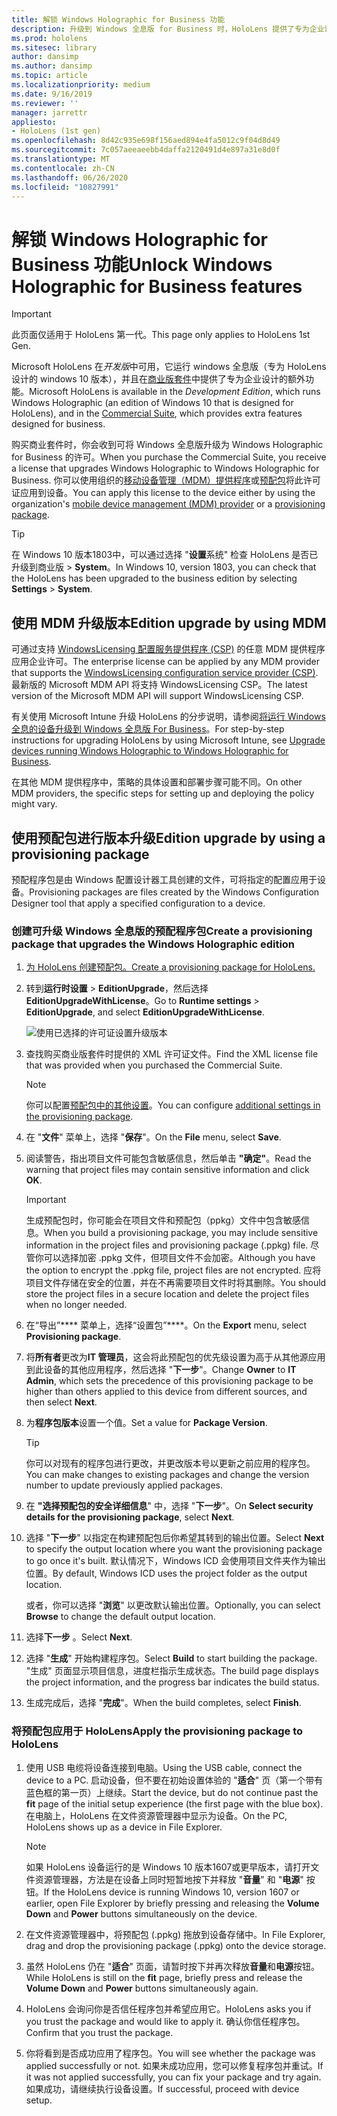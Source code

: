 ```yaml
---
title: 解锁 Windows Holographic for Business 功能
description: 升级到 Windows 全息版 for Business 时，HoloLens 提供了专为企业设计的额外功能。
ms.prod: hololens
ms.sitesec: library
author: dansimp
ms.author: dansimp
ms.topic: article
ms.localizationpriority: medium
ms.date: 9/16/2019
ms.reviewer: ''
manager: jarrettr
appliesto:
- HoloLens (1st gen)
ms.openlocfilehash: 8d42c935e698f156aed894e4fa5012c9f04d8d49
ms.sourcegitcommit: 7c057aeeaeebb4daffa2120491d4e897a31e8d0f
ms.translationtype: MT
ms.contentlocale: zh-CN
ms.lasthandoff: 06/26/2020
ms.locfileid: "10827991"
---
```

# <span data-ttu-id="73d64-103">解锁 Windows Holographic for Business 功能</span><span class="sxs-lookup"><span data-stu-id="73d64-103">Unlock Windows Holographic for Business features</span></span>

> [!IMPORTANT]
> <span data-ttu-id="73d64-104">此页面仅适用于 HoloLens 第一代。</span><span class="sxs-lookup"><span data-stu-id="73d64-104">This page only applies to HoloLens 1st Gen.</span></span>

<span data-ttu-id="73d64-105">Microsoft HoloLens 在*开发版*中可用，它运行 windows 全息版（专为 HoloLens 设计的 windows 10 版本），并且在[商业版套件](hololens-commercial-features.md)中提供了专为企业设计的额外功能。</span><span class="sxs-lookup"><span data-stu-id="73d64-105">Microsoft HoloLens is available in the *Development Edition*, which runs Windows Holographic (an edition of Windows 10 that is designed for HoloLens), and in the [Commercial Suite](hololens-commercial-features.md), which provides extra features designed for business.</span></span>

<span data-ttu-id="73d64-106">购买商业套件时，你会收到可将 Windows 全息版升级为 Windows Holographic for Business 的许可。</span><span class="sxs-lookup"><span data-stu-id="73d64-106">When you purchase the Commercial Suite, you receive a license that upgrades Windows Holographic to Windows Holographic for Business.</span></span> <span data-ttu-id="73d64-107">你可以使用组织的[移动设备管理（MDM）提供程序](#edition-upgrade-by-using-mdm)或[预配包](#edition-upgrade-by-using-a-provisioning-package)将此许可证应用到设备。</span><span class="sxs-lookup"><span data-stu-id="73d64-107">You can apply this license to the device either by using the organization's [mobile device management (MDM) provider](#edition-upgrade-by-using-mdm) or a [provisioning package](#edition-upgrade-by-using-a-provisioning-package).</span></span>

> [!TIP]
> <span data-ttu-id="73d64-108">在 Windows 10 版本1803中，可以通过选择 "**设置**系统" 检查 HoloLens 是否已升级到商业版  >  **System**。</span><span class="sxs-lookup"><span data-stu-id="73d64-108">In Windows 10, version 1803, you can check that the HoloLens has been upgraded to the business edition by selecting **Settings** > **System**.</span></span>

## <span data-ttu-id="73d64-109">使用 MDM 升级版本</span><span class="sxs-lookup"><span data-stu-id="73d64-109">Edition upgrade by using MDM</span></span>

<span data-ttu-id="73d64-110">可通过支持 [WindowsLicensing 配置服务提供程序 (CSP)](https://msdn.microsoft.com/library/windows/hardware/dn904983.aspx) 的任意 MDM 提供程序应用企业许可。</span><span class="sxs-lookup"><span data-stu-id="73d64-110">The enterprise license can be applied by any MDM provider that supports the [WindowsLicensing configuration service provider (CSP)](https://msdn.microsoft.com/library/windows/hardware/dn904983.aspx).</span></span> <span data-ttu-id="73d64-111">最新版的 Microsoft MDM API 将支持 WindowsLicensing CSP。</span><span class="sxs-lookup"><span data-stu-id="73d64-111">The latest version of the Microsoft MDM API will support WindowsLicensing CSP.</span></span>

<span data-ttu-id="73d64-112">有关使用 Microsoft Intune 升级 HoloLens 的分步说明，请参阅[将运行 Windows 全息的设备升级到 Windows 全息版 For Business](https://docs.microsoft.com/intune/holographic-upgrade)。</span><span class="sxs-lookup"><span data-stu-id="73d64-112">For step-by-step instructions for upgrading HoloLens by using Microsoft Intune, see [Upgrade devices running Windows Holographic to Windows Holographic for Business](https://docs.microsoft.com/intune/holographic-upgrade).</span></span>

 <span data-ttu-id="73d64-113">在其他 MDM 提供程序中，策略的具体设置和部署步骤可能不同。</span><span class="sxs-lookup"><span data-stu-id="73d64-113">On other MDM providers, the specific steps for setting up and deploying the policy might vary.</span></span>

## <span data-ttu-id="73d64-114">使用预配包进行版本升级</span><span class="sxs-lookup"><span data-stu-id="73d64-114">Edition upgrade by using a provisioning package</span></span>

<span data-ttu-id="73d64-115">预配程序包是由 Windows 配置设计器工具创建的文件，可将指定的配置应用于设备。</span><span class="sxs-lookup"><span data-stu-id="73d64-115">Provisioning packages are files created by the Windows Configuration Designer tool that apply a specified configuration to a device.</span></span>

### <span data-ttu-id="73d64-116">创建可升级 Windows 全息版的预配程序包</span><span class="sxs-lookup"><span data-stu-id="73d64-116">Create a provisioning package that upgrades the Windows Holographic edition</span></span>

1. [<span data-ttu-id="73d64-117">为 HoloLens 创建预配包。</span><span class="sxs-lookup"><span data-stu-id="73d64-117">Create a provisioning package for HoloLens.</span></span>](hololens-provisioning.md)
1. <span data-ttu-id="73d64-118">转到**运行时设置** > **EditionUpgrade**，然后选择**EditionUpgradeWithLicense**。</span><span class="sxs-lookup"><span data-stu-id="73d64-118">Go to **Runtime settings** > **EditionUpgrade**, and select **EditionUpgradeWithLicense**.</span></span>

    ![使用已选择的许可证设置升级版本](images/icd1.png)

1. <span data-ttu-id="73d64-120">查找购买商业版套件时提供的 XML 许可证文件。</span><span class="sxs-lookup"><span data-stu-id="73d64-120">Find the XML license file that was provided when you purchased the Commercial Suite.</span></span>

    > [!NOTE]
    > <span data-ttu-id="73d64-121">你可以配置[预配包中的其他设置](hololens-provisioning.md)。</span><span class="sxs-lookup"><span data-stu-id="73d64-121">You can configure [additional settings in the provisioning package](hololens-provisioning.md).</span></span>

1. <span data-ttu-id="73d64-122">在 "**文件**" 菜单上，选择 "**保存**"。</span><span class="sxs-lookup"><span data-stu-id="73d64-122">On the **File** menu, select **Save**.</span></span> 

1. <span data-ttu-id="73d64-123">阅读警告，指出项目文件可能包含敏感信息，然后单击 **"确定"**。</span><span class="sxs-lookup"><span data-stu-id="73d64-123">Read the warning that project files may contain sensitive information and click **OK**.</span></span>

    > [!IMPORTANT]
    > <span data-ttu-id="73d64-124">生成预配包时，你可能会在项目文件和预配包（ppkg）文件中包含敏感信息。</span><span class="sxs-lookup"><span data-stu-id="73d64-124">When you build a provisioning package, you may include sensitive information in the project files and provisioning package (.ppkg) file.</span></span> <span data-ttu-id="73d64-125">尽管你可以选择加密 .ppkg 文件，但项目文件不会加密。</span><span class="sxs-lookup"><span data-stu-id="73d64-125">Although you have the option to encrypt the .ppkg file, project files are not encrypted.</span></span> <span data-ttu-id="73d64-126">应将项目文件存储在安全的位置，并在不再需要项目文件时将其删除。</span><span class="sxs-lookup"><span data-stu-id="73d64-126">You should store the project files in a secure location and delete the project files when no longer needed.</span></span>

1. <span data-ttu-id="73d64-127">在“导出”\*\*\*\* 菜单上，选择“设置包”\*\*\*\*。</span><span class="sxs-lookup"><span data-stu-id="73d64-127">On the **Export** menu, select **Provisioning package**.</span></span>

1. <span data-ttu-id="73d64-128">将**所有者**更改为**IT 管理员**，这会将此预配包的优先级设置为高于从其他源应用到此设备的其他应用程序，然后选择 "**下一步**"。</span><span class="sxs-lookup"><span data-stu-id="73d64-128">Change **Owner** to **IT Admin**, which sets the precedence of this provisioning package to be higher than others applied to this device from different sources, and then select **Next**.</span></span>

1. <span data-ttu-id="73d64-129">为**程序包版本**设置一个值。</span><span class="sxs-lookup"><span data-stu-id="73d64-129">Set a value for **Package Version**.</span></span>

    > [!TIP]
    > <span data-ttu-id="73d64-130">你可以对现有的程序包进行更改，并更改版本号以更新之前应用的程序包。</span><span class="sxs-lookup"><span data-stu-id="73d64-130">You can make changes to existing packages and change the version number to update previously applied packages.</span></span>

1. <span data-ttu-id="73d64-131">在 **"选择预配包的安全详细信息**" 中，选择 "**下一步**"。</span><span class="sxs-lookup"><span data-stu-id="73d64-131">On **Select security details for the provisioning package**, select **Next**.</span></span>

1. <span data-ttu-id="73d64-132">选择 "**下一步**" 以指定在构建预配包后你希望其转到的输出位置。</span><span class="sxs-lookup"><span data-stu-id="73d64-132">Select **Next** to specify the output location where you want the provisioning package to go once it's built.</span></span> <span data-ttu-id="73d64-133">默认情况下，Windows ICD 会使用项目文件夹作为输出位置。</span><span class="sxs-lookup"><span data-stu-id="73d64-133">By default, Windows ICD uses the project folder as the output location.</span></span>

    <span data-ttu-id="73d64-134">或者，你可以选择 "**浏览**" 以更改默认输出位置。</span><span class="sxs-lookup"><span data-stu-id="73d64-134">Optionally, you can select **Browse** to change the default output location.</span></span>

1. <span data-ttu-id="73d64-135">选择**下一步** 。</span><span class="sxs-lookup"><span data-stu-id="73d64-135">Select **Next**.</span></span>

1. <span data-ttu-id="73d64-136">选择 "**生成**" 开始构建程序包。</span><span class="sxs-lookup"><span data-stu-id="73d64-136">Select **Build** to start building the package.</span></span> <span data-ttu-id="73d64-137">"生成" 页面显示项目信息，进度栏指示生成状态。</span><span class="sxs-lookup"><span data-stu-id="73d64-137">The build page displays the project information, and the progress bar indicates the build status.</span></span>

1. <span data-ttu-id="73d64-138">生成完成后，选择 "**完成**"。</span><span class="sxs-lookup"><span data-stu-id="73d64-138">When the build completes, select **Finish**.</span></span>

### <span data-ttu-id="73d64-139">将预配包应用于 HoloLens</span><span class="sxs-lookup"><span data-stu-id="73d64-139">Apply the provisioning package to HoloLens</span></span>

1. <span data-ttu-id="73d64-140">使用 USB 电缆将设备连接到电脑。</span><span class="sxs-lookup"><span data-stu-id="73d64-140">Using the USB cable, connect the device to a PC.</span></span> <span data-ttu-id="73d64-141">启动设备，但不要在初始设置体验的 "**适合**" 页（第一个带有蓝色框的第一页）上继续。</span><span class="sxs-lookup"><span data-stu-id="73d64-141">Start the device, but do not continue past the **fit** page of the initial setup experience (the first page with the blue box).</span></span> <span data-ttu-id="73d64-142">在电脑上，HoloLens 在文件资源管理器中显示为设备。</span><span class="sxs-lookup"><span data-stu-id="73d64-142">On the PC, HoloLens shows up as a device in File Explorer.</span></span>

    > [!NOTE]
    > <span data-ttu-id="73d64-143">如果 HoloLens 设备运行的是 Windows 10 版本1607或更早版本，请打开文件资源管理器，方法是在设备上同时短暂地按下并释放 "**音量**" 和 "**电源**" 按钮。</span><span class="sxs-lookup"><span data-stu-id="73d64-143">If the HoloLens device is running Windows 10, version 1607 or earlier, open File Explorer by briefly pressing and releasing the **Volume Down** and **Power** buttons simultaneously on the device.</span></span>

1. <span data-ttu-id="73d64-144">在文件资源管理器中，将预配包 (.ppkg) 拖放到设备存储中。</span><span class="sxs-lookup"><span data-stu-id="73d64-144">In File Explorer, drag and drop the provisioning package (.ppkg) onto the device storage.</span></span>

1. <span data-ttu-id="73d64-145">虽然 HoloLens 仍在 "**适合**" 页面，请暂时按下并再次释放**音量**和**电源**按钮。</span><span class="sxs-lookup"><span data-stu-id="73d64-145">While HoloLens is still on the **fit** page, briefly press and release the **Volume Down** and **Power** buttons simultaneously again.</span></span>

1. <span data-ttu-id="73d64-146">HoloLens 会询问你是否信任程序包并希望应用它。</span><span class="sxs-lookup"><span data-stu-id="73d64-146">HoloLens asks you if you trust the package and would like to apply it.</span></span> <span data-ttu-id="73d64-147">确认你信任程序包。</span><span class="sxs-lookup"><span data-stu-id="73d64-147">Confirm that you trust the package.</span></span>

1. <span data-ttu-id="73d64-148">你将看到是否成功应用了程序包。</span><span class="sxs-lookup"><span data-stu-id="73d64-148">You will see whether the package was applied successfully or not.</span></span> <span data-ttu-id="73d64-149">如果未成功应用，您可以修复程序包并重试。</span><span class="sxs-lookup"><span data-stu-id="73d64-149">If it was not applied successfully, you can fix your package and try again.</span></span> <span data-ttu-id="73d64-150">如果成功，请继续执行设备设置。</span><span class="sxs-lookup"><span data-stu-id="73d64-150">If successful, proceed with device setup.</span></span>
